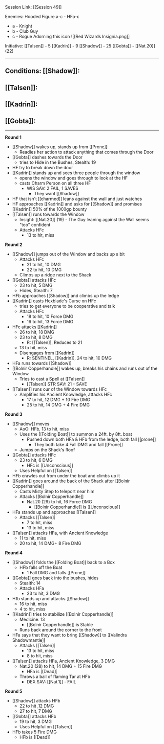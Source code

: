 Session Link:
[[Session 49]]

Enemies:
Hooded Figure a-c - HFa-c
- a - Knight
- b - Club Guy
- c - Rogue
Adorning this icon
![[Red Wizards Insignia.png]]


Initiative:
[[Talsen]] - 5
[[Kadrin]] - 9
[[Shadow]] - 25
[[Gobta]] - [[Nat.20]] (22)

---
Conditions:
[[Shadow]]:
- 

[[Talsen]]:
-  

[[Kadrin]]:
- 

[[Gobta]]:
- 


---
**Round 1**
- [[Shadow]] wakes up, stands up from [[Prone]]
	- Readies her action to attack anything that comes through the Door
- [[Gobta]] dashes towards the Door
	- tries to Hide in the Bushes, Stealth: 19
- HF try to break down the door
- [[Kadrin]] stands up and sees three people through the window
	- opens the window and goes through to look at the HF
	- casts Charm Person on all three HF
		- WIS SAV: 2 FAIL, 1 SAVES
			- They want [[Shadow]]
- HF that isn't [[charmed]] leans against the wall and just watches
- HF approaches [[Kadrin]] and asks for [[Shadow]] and promises [[Kadrin]] 50% of the 1000gp bounty
- [[Talsen]] runs towards the Window
	- Insight: [[Nat.20]] (19) - The Guy leaning against the Wall seems "too" confident
	- Attacks HFc
		- 13 to hit, miss

**Round 2**
- [[Shadow]] jumps out of the Window and backs up a bit
	- Attacks HFc
		- 21 to hit, 10 DMG
		- 22 to hit, 10 DMG
	- Climbs up a ridge next to the Shack
- [[Gobta]] attacks HFc
	- 23 to hit, 5 DMG
	- Hides, Stealth: 7
- HFb approaches [[Shadow]] and climbs up the ledge
- [[Kadrin]] casts Hexblade's Curse on HFc
	- tries to get everyone to be cooperative and talk
	- Attacks HFc
		- 18 to hit, 10 Force DMG
		- 16 to hit, 13 Force DMG
- HFc attacks [[Kadrin]]
	- 26 to hit, 18 DMG
	- 23 to hit, 8 DMG
		- R: [[Talsen]], Reduces to 21
	- 13 to hit, miss
	- Disengages from [[Kadrin]]
		- R: SENTINEL, [[Kadrin]], 24 to hit, 10 DMG
- HFa runs towards [[Shadow]]
- [[Bolnir Copperhandle]] wakes up, breaks his chains and runs out of the Window
	- Tries to cast a Spell at [[Talsen]]
		- [[Talsen]] STR SAV: 21 - SAVE
- [[Talsen]] runs our of the Window towards HFc
	- Amplifies his Ancient Knowledge, attacks HFc
		- 17 to hit, 12 DMG + 10 Fire DMG
		- 25 to hit, 14 DMG + 4 Fire DMG

**Round 3**
- [[Shadow]] moves
	- AoO: HFb, 13 to hit, miss
	- Uses the [[Folding Boat]] to summon a 24ft. by 8ft. boat
		- Pushed down both HFa & HFb from the ledge, both fall [[prone]]
			- They both take 4 Fall DMG and fall [[Prone]]
	- Jumps on the Shack's Roof
- [[Gobta]] attacks HFc
	- 23 to hit, 6 DMG
		- HFc is [[Unconscious]]
	- Uses Helpful on [[Talsen]]
- HFb crawles out from under the boat and climbs up it
- [[Kadrin]] goes around the back of the Shack after [[Bolnir Copperhandle]]
	- Casts Misty Step to teleport near him
	- Attacks [[Bolnir Copperhandle]]
		- Nat.20 (29) to hit, 16 Force DMG
			- [[Bolnir Copperhandle]] is [[Unconscious]]
- HFa stands up and approaches [[Talsen]]
	- Attacks [[Talsen]]
		- 7 to hit, miss
		- 13 to hit, miss
- [[Talsen]] attacks HFa, with Ancient Knowledge
	- 11 to hit, miss
	- 20 to hit, 14 DMG+ 8 Fire  DMG

**Round 4**
- [[Shadow]] folds the [[Folding Boat]] back to a Box
	- HFb falls off the Boat
		- 1 Fall DMG and falls [[Prone]]
- [[Gobta]] goes back into the bushes, hides
	- Stealth: 14
	- Attacks HFa
		- 23 to hit, 3 DMG
- Hfb stands up and attacks [[Shadow]]
	- 16 to hit, miss
	- 4 to hit, miss
- [[Kadrin]] tries to stabilize [[Bolnir Copperhandle]]
	- Medicine: 13
		- [[Bolnir Copperhandle]] is Stable
	- Runs back around the corner to the front
- HFa says that they want to bring [[Shadow]] to [[Valindra Shadowmantle]]
	- Attacks [[Talsen]]
		- 13 to hit, miss
		- 8 to hit, miss
- [[Talsen]] attacks HFa, Ancient Knowledge, 3 DMG
	- Nat.20 (28) to hit, 14 DMG + 15 Fire DMG
		- HFa is [[Dead]]
	- Throws a ball of flaming Tar at HFb
		- DEX SAV: [[Nat.1]] - FAIL

**Round 5**
- [[Shadow]] attacks HFb
	- 22 to hit ,12 DMG
	- 27 to hit, 7 DMG
- [[Gobta]] attacks HFb
	- 19 to hit, 3 DMG
	- Uses Helpful on [[Talsen]]
- HFb takes 5 Fire DMG
	- HFb is [[Dead]]